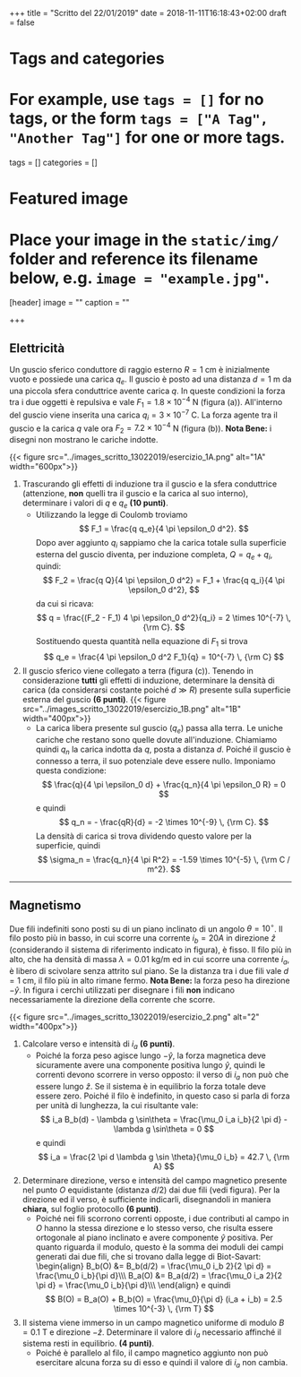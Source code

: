 +++
title = "Scritto del 22/01/2019"
date = 2018-11-11T16:18:43+02:00
draft = false

# Tags and categories
# For example, use `tags = []` for no tags, or the form `tags = ["A Tag", "Another Tag"]` for one or more tags.
tags = []
categories = []

# Featured image
# Place your image in the `static/img/` folder and reference its filename below, e.g. `image = "example.jpg"`.
[header]
image = ""
caption = ""

+++

## Elettricità

Un guscio sferico conduttore di raggio esterno $R = 1$ cm è inizialmente vuoto e possiede una carica $q_e$. Il guscio è posto ad una distanza $d = 1$ m da una piccola sfera conduttrice avente carica $q$. In queste condizioni la forza tra i due oggetti è repulsiva e vale $F_1 = 1.8 \times 10^{-4}$ N (figura (a)). All'interno del guscio viene inserita una carica $q_i = 3 \times 10^{-7}$ C. La forza agente tra il guscio e la carica $q$ vale ora $F_2 = 7.2 \times 10^{-4}$ N (figura (b)). **Nota Bene:** i disegni non mostrano le cariche indotte.

{{< figure src="../images_scritto_13022019/esercizio_1A.png" alt="1A" width="600px">}}

1. Trascurando gli effetti di induzione tra il guscio e la sfera conduttrice (attenzione, **non** quelli tra il guscio e la carica al suo interno), determinare i valori di $q$ e $q_e$ **(10 punti)**.
	* Utilizzando la legge di Coulomb troviamo
	$$
	F_1 = \frac{q q_e}{4 \pi \epsilon_0 d^2}.
	$$
	Dopo aver aggiunto $q_i$ sappiamo che la carica totale sulla superficie esterna del guscio diventa, per induzione completa, $Q = q_e + q_i$, quindi:
	$$
	F_2 = \frac{q Q}{4 \pi \epsilon_0 d^2} = F_1 +  \frac{q q_i}{4 \pi \epsilon_0 d^2},
	$$
	da cui si ricava:
	$$
	q = \frac{(F_2 - F_1) 4 \pi \epsilon_0 d^2}{q_i} = 2 \times 10^{-7} \, {\rm C}.
	$$
	Sostituendo questa quantità nella equazione di $F_1$ si trova
	$$
	q_e = \frac{4 \pi \epsilon_0 d^2 F_1}{q} = 10^{-7} \, {\rm C}
	$$
2. Il guscio sferico viene collegato a terra (figura (c)). Tenendo in considerazione **tutti** gli effetti di induzione, determinare la densità di carica (da considerarsi costante poiché $d \gg R$) presente sulla superficie esterna del guscio **(6 punti)**.
{{< figure src="../images_scritto_13022019/esercizio_1B.png" alt="1B" width="400px">}}
	* La carica libera presente sul guscio ($q_e$) passa alla terra. Le uniche cariche che restano sono quelle dovute all'induzione. Chiamiamo quindi $q_n$ la carica indotta da $q$, posta a distanza $d$. Poiché il guscio è connesso a terra, il suo potenziale deve essere nullo. Imponiamo questa condizione:
	$$
	\frac{q}{4 \pi \epsilon_0 d} + \frac{q_n}{4 \pi \epsilon_0 R} = 0
	$$
	e quindi
	$$
	q_n = - \frac{qR}{d} = -2 \times 10^{-9} \, {\rm C}.
	$$
	La densità di carica si trova dividendo questo valore per la superficie, quindi
	$$
	\sigma_n = \frac{q_n}{4 \pi R^2} = -1.59 \times 10^{-5} \, {\rm C / m^2}.
	$$

---

## Magnetismo

Due fili indefiniti sono posti su di un piano inclinato di un angolo $\theta = 10^\circ$. Il filo posto più in basso, in cui scorre una corrente $i_b = 20 A$ in direzione $\hat{z}$ (considerando il sistema di riferimento indicato in figura), è fisso. Il filo più in alto, che ha densità di massa $\lambda = 0.01$ kg/m ed in cui scorre una corrente $i_a$, è libero di scivolare senza attrito sul piano. Se la distanza tra i due fili vale $d = 1$ cm, il filo più in alto rimane fermo. **Nota Bene:** la forza peso ha direzione $-\hat{y}$. In figura i cerchi utilizzati per disegnare i fili **non** indicano necessariamente la direzione della corrente che scorre.

{{< figure src="../images_scritto_13022019/esercizio_2.png" alt="2" width="400px">}}

1. Calcolare verso e intensità di $i_a$ **(6 punti)**.
	* Poiché la forza peso agisce lungo $-\hat{y}$, la forza magnetica deve sicuramente avere una componente positiva lungo $\hat{y}$, quindi le correnti devono scorrere in verso opposto: il verso di $i_a$ non può che essere lungo $\hat{z}$. Se il sistema è in equilibrio la forza totale deve essere zero. Poiché il filo è indefinito, in questo caso si parla di forza per unità di lunghezza, la cui risultante vale:
	$$
	i_a B_b(d) - \lambda g \sin\theta = \frac{\mu_0 i_a i_b}{2 \pi d} - \lambda g \sin\theta = 0
	$$
	e quindi
	$$
	i_a = \frac{2 \pi d \lambda g \sin \theta}{\mu_0 i_b} = 42.7 \, {\rm A}
	$$
2. Determinare direzione, verso e intensità del campo magnetico presente nel punto $O$ equidistante (distanza $d/2$) dai due fili (vedi figura). Per la direzione ed il verso, è sufficiente indicarli, disegnandoli in maniera **chiara**, sul foglio protocollo **(6 punti)**.
	* Poiché nei fili scorrono correnti opposte, i due contributi al campo in $O$ hanno la stessa direzione e lo stesso verso, che risulta essere ortogonale al piano inclinato e avere componente $\hat{y}$ positiva. Per quanto riguarda il modulo, questo è la somma dei moduli dei campi generati dai due fili, che si trovano dalla legge di Biot-Savart:
	\begin{align}
	B_b(O) &= B_b(d/2) = \frac{\mu_0 i_b 2}{2 \pi d} = \frac{\mu_0 i_b}{\pi d}\\\\\\
	B_a(O) &= B_a(d/2) = \frac{\mu_0 i_a 2}{2 \pi d} = \frac{\mu_0 i_b}{\pi d}\\\\\\
	\end{align}
	e quindi
	$$
	B(O) = B_a(O) + B_b(O) = \frac{\mu_0}{\pi d} (i_a + i_b) = 2.5 \times 10^{-3} \, {\rm T}
	$$
3. Il sistema viene immerso in un campo magnetico uniforme di modulo $B = 0.1$ T e direzione $-\hat{z}$. Determinare il valore di $i_a$ necessario affinché il sistema resti in equilibrio. **(4 punti)**.
	* Poiché è parallelo al filo, il campo magnetico aggiunto non può esercitare alcuna forza su di esso e quindi il valore di $i_a$ non cambia.
 